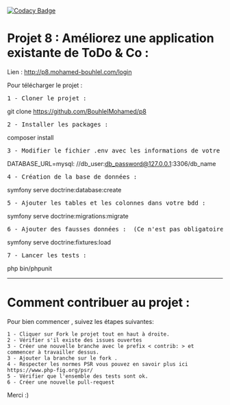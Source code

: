 [![Codacy Badge](https://app.codacy.com/project/badge/Grade/fc7df169a70c46deb20159c1e5411290)](https://www.codacy.com/gh/BouhlelMohamed/p8/dashboard?utm_source=github.com&amp;utm_medium=referral&amp;utm_content=BouhlelMohamed/p8&amp;utm_campaign=Badge_Grade)
<h1>Projet 8 : Améliorez une application existante de ToDo & Co :</h1>  

Lien : http://p8.mohamed-bouhlel.com/login

Pour télécharger le projet :

<div class="highlight highlight-source-shell"><pre>1 - Cloner le projet :</pre></div>

git clone https://github.com/BouhlelMohamed/p8

<div class="highlight highlight-source-shell"><pre>2 - Installer les packages :</pre></div>

composer install

<div class="highlight highlight-source-shell"><pre>3 - Modifier le fichier .env avec les informations de votre bdd : </pre></div>

DATABASE_URL=mysql: //db_user:db_password@127.0.0.1:3306/db_name

<div class="highlight highlight-source-shell"><pre>4 - Création de la base de données : </pre></div>

symfony serve doctrine:database:create

<div class="highlight highlight-source-shell"><pre>5 - Ajouter les tables et les colonnes dans votre bdd : </pre></div>

symfony serve doctrine:migrations:migrate

<div class="highlight highlight-source-shell"><pre>6 - Ajouter des fausses données :  (Ce n'est pas obligatoire)</pre></div>

symfony serve doctrine:fixtures:load
 
 <div class="highlight highlight-source-shell"><pre>7 - Lancer les tests : </pre></div>

php bin/phpunit


<hr>
<h1>Comment contribuer au projet :</h1>

Pour bien commencer , suivez les étapes suivantes:

    1 - Cliquer sur Fork le projet tout en haut à droite.
    2 - Vérifier s'il existe des issues ouvertes
    3 - Créer une nouvelle branche avec le prefix < contrib: > et commencer à travailler dessus.
    3 - Ajouter la branche sur le fork .
    4 - Respecter les normes PSR vous pouvez en savoir plus ici https://www.php-fig.org/psr/
    5 - Vérifier que l'ensemble des tests sont ok.
    6 - Créer une nouvelle pull-request 

Merci :)
